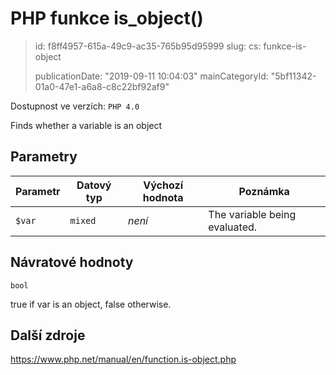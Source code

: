PHP funkce is_object()
======================

> id: f8ff4957-615a-49c9-ac35-765b95d95999
> slug:
> 	cs: funkce-is-object
>
> publicationDate: "2019-09-11 10:04:03"
> mainCategoryId: "5bf11342-01a0-47e1-a6a8-c8c22bf92af9"

Dostupnost ve verzích: `PHP 4.0`

Finds whether a variable is an object


Parametry
--------------

| Parametr | Datový typ | Výchozí hodnota | Poznámka |
|-----|-----|-----|-----|
| `$var` | `mixed` | *není* | The variable being evaluated. |


Návratové hodnoty
----------------

`bool`

true if var is an object,
false otherwise.

Další zdroje
------------

https://www.php.net/manual/en/function.is-object.php
